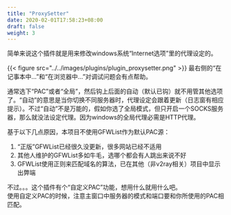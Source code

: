 ```yaml
---
title: "ProxySetter"
date: 2020-02-01T17:58:23+08:00
draft: false
weight: 3
---
```


简单来说这个插件就是用来修改windows系统“Internet选项”里的代理设定的。  

{{< figure src="../../images/plugins/plugin_proxysetter.png" >}}
最右侧的“在记事本中...”和“在浏览器中...”对调试问题会有点帮助。  

通常选下“PAC”或者“全局”，然后钩上后面的自动（默认已钩）就不用管其他选项了。“自动”的意思是当你切换不同服务器时，代理设定会跟着更新（日志窗有相应提示）。不过“自动”不是万能的，假如你选了全局模式，但只开启一个SOCKS服务器，那么就没法设定代理。因为windows的全局代理必需是HTTP代理。  

基于以下几点原因，本项目不使用GFWList作为默认PAC源：
 1. “正版”GFWList已经很久没更新，很多网站已经不适用
 2. 其他人维护的GFWList多如牛毛，选哪个都会有人跳出来说不好
 3. GFWList使用正则来匹配域名的算法，已在其他（非v2ray相关）项目中显示出弊端

不过。。。这个插件有个“自定义PAC”功能，想用什么就用什么吧。  
使用自定义PAC的时候，注意主窗口中服务器的模式和端口要和你所使用的PAC相匹配。  
 